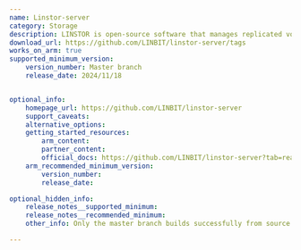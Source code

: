 ```yaml
---
name: Linstor-server
category: Storage
description: LINSTOR is open-source software that manages replicated volumes across a group of machines, and it natively integrates with Kubernetes and other platforms, making the build, run, and controlling block storage simple.
download_url: https://github.com/LINBIT/linstor-server/tags
works_on_arm: true
supported_minimum_version:
    version_number: Master branch
    release_date: 2024/11/18


optional_info:
    homepage_url: https://github.com/LINBIT/linstor-server
    support_caveats:
    alternative_options:
    getting_started_resources:
        arm_content:
        partner_content:
        official_docs: https://github.com/LINBIT/linstor-server?tab=readme-ov-file#building
    arm_recommended_minimum_version:
        version_number:
        release_date:

optional_hidden_info:
    release_notes__supported_minimum:
    release_notes__recommended_minimum:
    other_info: Only the master branch builds successfully from source on both Linux ARM64 and AMD64 with JDK17. Other released tags fail to build from source on both platforms. There are no Linux/ARM64 specific release notes.

---
```

